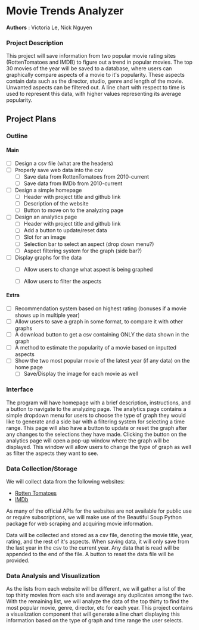 # Movie Trends Analyzer

**Authors** : Victoria Le,  Nick Nguyen

### Project Description

This project will save information from two popular movie rating sites (RottenTomatoes and IMDB) to figure out a trend in popular movies. The top 30 movies of the year will be saved to a database, where users can graphically compare aspects of a movie to it's popularity. These aspects contain data such as the director, studio, genre and length of the movie. Unwanted aspects can be filtered out. A line chart with respect to time is used to represent this data, with higher values representing its average popularity.

## Project Plans

### Outline

#### Main

- [ ] Design a csv file (what are the headers)
- [ ] Properly save web data into the csv
    - [ ] Save data from RottenTomatoes from 2010-current
    - [ ] Save data from IMDb from 2010-current
- [ ] Design a simple homepage
    - [ ] Header with project title and github link
    - [ ] Description of the website
    - [ ] Button to move on to the analyzing page
- [ ] Design an analytics page
    - [ ] Header with project title and github link
    - [ ] Add a button to update/reset data
    - [ ] Slot for an image
    - [ ] Selection bar to select an aspect (drop down menu?)
    - [ ] Aspect filtering system for the graph (side bar?)
- [ ] Display graphs for the data
    - [ ] Allow users to change what aspect is being graphed
    - [ ] Allow users to filter the aspects


#### Extra
- [ ] Recommendation system based on highest rating (bonuses if a movie shows up in multiple year)
- [ ] Allow users to save a graph in some format, to compare it with other graphs
- [ ] A download button to get a csv containing ONLY the data shown in the graph
- [ ] A method to estimate the popularity of a movie based on inputted aspects
- [ ] Show the two most popular movie of the latest year (if any data) on the home page
    - [ ] Save/Display the image for each movie as well

### Interface

The program will have homepage with a brief description, instructions, and a button to navigate to the analyzing page. The analytics page contains a simple dropdown menu for users to choose the type of graph they would like to generate and a side bar with a filtering system for selecting a time range. This page will also have a button to update or reset the graph after any changes to the selections they have made. Clicking the button on the analytics page will open a pop-up window where the graph will be displayed. This window will allow users to change the type of graph as well as filter the aspects they want to see.

### Data Collection/Storage

We will collect data from the following websites:
- [Rotten Tomatoes](https://www.rottentomatoes.com/)
- [IMDb](https://www.imdb.com/)

As many of the official APIs for the websites are not available for public use or require subscriptions, we will make use of the Beautiful Soup Python package for web scraping and acquiring movie information.

Data will be collected and stored as a csv file, denoting the movie title, year, rating, and the rest of it's aspects. When saving data, it will only save from the last year in the csv to the current year. Any data that is read will be appended to the end of the file. A button to reset the data file will be provided.

### Data Analysis and Visualization

As the lists from each website will be different, we will gather a list of the top thirty movies from each site and average any duplicates among the two. With the remaining list, we will analyze the data of the top thirty to find the most popular movie, genre, director, etc for each year. This project contains a visualization component that will generate a line chart displaying this information based on the type of graph and time range the user selects. 
